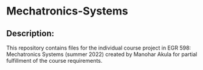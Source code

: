 # Mechatronics-Systems
## Description:
This repository contains files for the individual course project in EGR 598: Mechatronics Systems (summer 2022) created by Manohar Akula for partial fulfillment of the course requirements.
